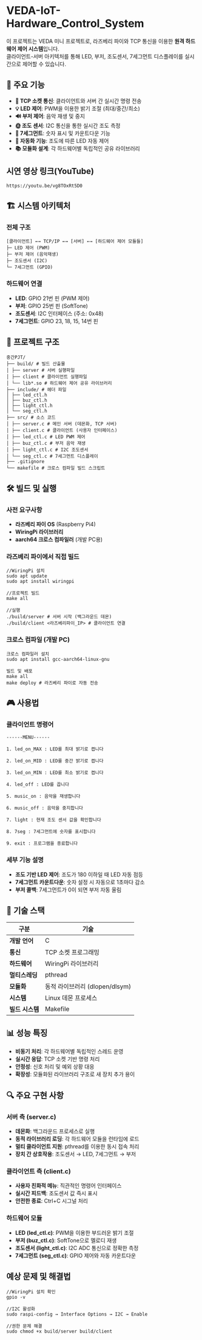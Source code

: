 # VEDA-IoT-Hardware_Control_System

이 프로젝트는 VEDA 미니 프로젝트로, 라즈베리 파이와 TCP 통신을 이용한 **원격 하드웨어 제어 시스템**입니다.  
클라이언트-서버 아키텍처를 통해 LED, 부저, 조도센서, 7세그먼트 디스플레이를 실시간으로 제어할 수 있습니다.

## 🚀 주요 기능

- **🔗 TCP 소켓 통신**: 클라이언트와 서버 간 실시간 명령 전송
- **💡 LED 제어**: PWM을 이용한 밝기 조절 (최대/중간/최소)
- **🔊 부저 제어**: 음악 재생 및 중지
- **🌞 조도 센서**: I2C 통신을 통한 실시간 조도 측정
- **🔢 7세그먼트**: 숫자 표시 및 카운트다운 기능
- **🔄 자동화 기능**: 조도에 따른 LED 자동 제어
- **📚 모듈화 설계**: 각 하드웨어별 독립적인 공유 라이브러리

## 시연 영상 링크(YouTube)
```
https://youtu.be/vg8TOxRt5D0
```

## 🏗️ 시스템 아키텍처

### 전체 구조
```
[클라이언트] ←→ TCP/IP ←→ [서버] ←→ [하드웨어 제어 모듈들]
├─ LED 제어 (PWM)
├─ 부저 제어 (음악재생)
├─ 조도센서 (I2C)
└─ 7세그먼트 (GPIO)
```

### 하드웨어 연결
- **LED**: GPIO 21번 핀 (PWM 제어)
- **부저**: GPIO 25번 핀 (SoftTone)
- **조도센서**: I2C 인터페이스 (주소: 0x48)
- **7세그먼트**: GPIO 23, 18, 15, 14번 핀

## 📁 프로젝트 구조
```
중간PJT/
├── build/ # 빌드 산출물
│ ├── server # 서버 실행파일
│ ├── client # 클라이언트 실행파일
│ └── lib*.so # 하드웨어 제어 공유 라이브러리
├── include/ # 헤더 파일
│ ├── led_ctl.h
│ ├── buz_ctl.h
│ ├── light_ctl.h
│ └── seg_ctl.h
├── src/ # 소스 코드
│ ├── server.c # 메인 서버 (데몬화, TCP 서버)
│ ├── client.c # 클라이언트 (사용자 인터페이스)
│ ├── led_ctl.c # LED PWM 제어
│ ├── buz_ctl.c # 부저 음악 재생
│ ├── light_ctl.c # I2C 조도센서
│ └── seg_ctl.c # 7세그먼트 디스플레이
├── .gitignore
└── makefile # 크로스 컴파일 빌드 스크립트
```
## 🛠️ 빌드 및 실행

### 사전 요구사항
- **라즈베리 파이 OS** (Raspberry Pi4)
- **WiringPi 라이브러리**
- **aarch64 크로스 컴파일러** (개발 PC용)

### 라즈베리 파이에서 직접 빌드
```
//WiringPi 설치
sudo apt update
sudo apt install wiringpi

//프로젝트 빌드
make all

//실행
./build/server # 서버 시작 (백그라운드 데몬)
./build/client <라즈베리파이_IP> # 클라이언트 연결
```
### 크로스 컴파일 (개발 PC)
```
크로스 컴파일러 설치
sudo apt install gcc-aarch64-linux-gnu

빌드 및 배포
make all
make deploy # 라즈베리 파이로 자동 전송
```
## 🎮 사용법

### 클라이언트 명령어
```
------MENU------

1. led_on_MAX : LED를 최대 밝기로 켭니다

2. led_on_MID : LED를 중간 밝기로 켭니다

3. led_on_MIN : LED를 최소 밝기로 켭니다

4. led_off : LED를 끕니다

5. music_on : 음악을 재생합니다

6. music_off : 음악을 중지합니다

7. light : 현재 조도 센서 값을 확인합니다

8. 7seg : 7세그먼트에 숫자를 표시합니다

9. exit : 프로그램을 종료합니다
```


### 세부 기능 설명
- **조도 기반 LED 제어**: 조도가 180 이하일 때 LED 자동 점등
- **7세그먼트 카운트다운**: 숫자 설정 시 자동으로 1초마다 감소
- **부저 콜백**: 7세그먼트가 0이 되면 부저 자동 울림

## 🔧 기술 스택

| 구분 | 기술 |
|------|------|
| **개발 언어** | C |
| **통신** | TCP 소켓 프로그래밍 |
| **하드웨어** | WiringPi 라이브러리 |
| **멀티스레딩** | pthread |
| **모듈화** | 동적 라이브러리 (dlopen/dlsym) |
| **시스템** | Linux 데몬 프로세스 |
| **빌드 시스템** | Makefile |

## 📊 성능 특징

- **비동기 처리**: 각 하드웨어별 독립적인 스레드 운영
- **실시간 응답**: TCP 소켓 기반 명령 처리
- **안정성**: 신호 처리 및 예외 상황 대응
- **확장성**: 모듈화된 라이브러리 구조로 새 장치 추가 용이

## 🔍 주요 구현 사항

### 서버 측 (server.c)
- **데몬화**: 백그라운드 프로세스로 실행
- **동적 라이브러리 로딩**: 각 하드웨어 모듈을 런타임에 로드
- **멀티 클라이언트 지원**: pthread를 이용한 동시 접속 처리
- **장치 간 상호작용**: 조도센서 → LED, 7세그먼트 → 부저

### 클라이언트 측 (client.c)  
- **사용자 친화적 메뉴**: 직관적인 명령어 인터페이스
- **실시간 피드백**: 조도센서 값 즉시 표시
- **안전한 종료**: Ctrl+C 시그널 처리

### 하드웨어 모듈
- **LED (led_ctl.c)**: PWM을 이용한 부드러운 밝기 조절
- **부저 (buz_ctl.c)**: SoftTone으로 멜로디 재생
- **조도센서 (light_ctl.c)**: I2C ADC 통신으로 정확한 측정
- **7세그먼트 (seg_ctl.c)**: GPIO 제어와 자동 카운트다운


## 예상 문제 및 해결법
```
//WiringPi 설치 확인
gpio -v

//I2C 활성화
sudo raspi-config → Interface Options → I2C → Enable

//권한 문제 해결
sudo chmod +x build/server build/client
```

